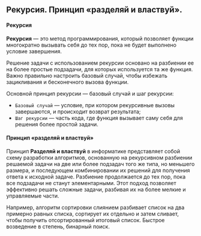 ## Рекурсия. Принцип «разделяй и властвуй».

#### Рекурсия

**Рекурсия** — это метод программирования, который позволяет функции многократно вызывать себя до тех пор, пока не будет выполнено условие завершения.

Решение задачи с использованием рекурсии основано на разбиении ее на более простые подзадачи, для которых используется та же функция.  Важно правильно настроить базовый случай, чтобы избежать зацикливания и бесконечного вызова функции.

Основной принцип рекурсии — базовый случай и шаг рекурсии:
* `Базовый случай` — условие, при котором рекурсивные вызовы завершаются, и происходит возврат результата;
* `Шаг рекурсии` — часть кода, где функция вызывает саму себя для решения более простой задачи.

#### Принцип «разделяй и властвуй»

Принцип **Разделяй и властвуй** в информатике представляет собой схему разработки алгоритмов, основанную на рекурсивном разбиении решаемой задачи на две или более подзадач того же типа, но меньшего размера, и последующем комбинировании их решений для получения ответа к исходной задаче. Разбиение продолжается до тех пор, пока все подзадачи не станут элементарными. Этот подход позволяет эффективно решать сложные задачи, разбивая их на более мелкие и управляемые части.

Например, алгоритм сортировки слиянием разбивает список на два примерно равных списка, сортирует их отдельно и затем сливает, чтобы получить отсортированный итоговый список. Быстрое возведение в степень, бинарный поиск.
